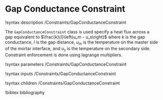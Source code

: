 # Gap Conductance Constraint

!syntax description /Constraints/GapConductanceConstraint

The `GapConductanceConstraint` class is used specify a heat flux across a gap
equivalent to $\frac{k}{l}\left(u_m - u_s\right)$ where $k$ is the gap
conductance, $l$ is the gap distance, $u_m$ is the temperature on the master
side of the mortar interface, and $u_s$ is the temperature on the secondary
side. Constraint enforcement is done using lagrange multipliers.

!syntax parameters /Constraints/GapConductanceConstraint

!syntax inputs /Constraints/GapConductanceConstraint

!syntax children /Constraints/GapConductanceConstraint

!bibtex bibliography
